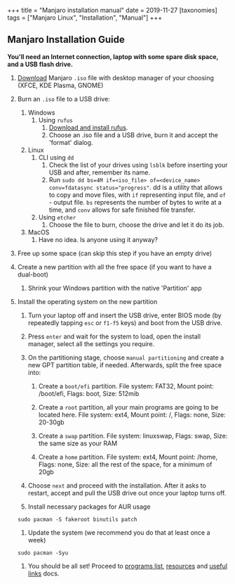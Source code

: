 +++
title = "Manjaro installation manual"
date = 2019-11-27
[taxonomies]
tags = ["Manjaro Linux", "Installation", "Manual"]
+++
## Manjaro Installation Guide

**You'll need an Internet connection, laptop with some spare disk space, and a USB flash drive.**

1. [Download](https://manjaro.org/download/) Manjaro `.iso` file with desktop manager of your choosing (XFCE, KDE Plasma, GNOME) 

1. Burn an `.iso` file to a USB drive:
	1. Windows
		1. Using `rufus`
			1. [Download and install rufus](https://rufus.ie/).
			2. Choose an .iso file and a USB drive, burn it and accept the 'format' dialog.
	1. Linux
		1. CLI using `dd`
			1. Check the list of your drives using `lsblk` before inserting your USB and after, remember its name.
			1. Run `sudo dd bs=4M if=<iso_file> of=<device_name> conv=fdatasync status="progress"`. dd is a utility that allows to copy and move files, with `if` representing input file, and `of` - output file. `bs` represents the number of bytes to write at a time, and `conv` allows for safe finished file transfer.
		1. Using `etcher`
			1. Choose the file to burn, choose the drive and let it do its job.
	1. MacOS
		1. Have no idea. Is anyone using it anyway?

1. Free up some space (can skip this step if you have an empty drive)

1. Create a new partition with all the free space (if you want to have a dual-boot)

	1. Shrink your Windows partition with the native 'Partition' app

1. Install the operating system on the new partition

	1. Turn your laptop off and insert the USB drive, enter BIOS mode (by repeatedly tapping `esc` or `f1-f5` keys) and boot from the USB drive.

	1. Press `enter` and wait for the system to load, open the install manager, select all the settings you require.

	1. On the partitioning stage, choose `manual partitioning` and create a new GPT partition table, if needed. Afterwards, split the free space into:

		1. Create a `boot/efi` partition. File system: FAT32, Mount point: /boot/efi, Flags: boot, Size: 512mib

		1. Create a `root` partition, all your main programs are going to be located here. File system: ext4, Mount point: /, Flags: none, Size: 20-30gb

		1. Create a `swap` partition. File system: linuxswap, Flags: swap, Size: the same size as your RAM

		1. Create a `home` partition. File system: ext4, Mount point: /home, Flags: none, Size: all the rest of the space, for a minimum of 20gb

	1. Choose `next` and proceed with the installation. After it asks to restart, accept and pull the USB drive out once your laptop turns off.
	
	1. Install necessary packages for AUR usage
	
	```shell
	sudo pacman -S fakeroot binutils patch
	```
	
	1. Update the system (we recommend you do that at least once a week)
	```
	sudo pacman -Syu	
	```

	1. You should be all set! Proceed to [programs list](./programs.md), [resources](./resources.md) and [useful links](./useful_links.md) docs.

